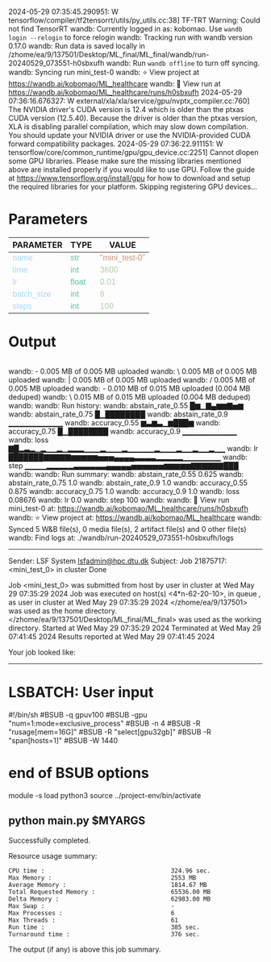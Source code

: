 2024-05-29 07:35:45.290951: W tensorflow/compiler/tf2tensorrt/utils/py_utils.cc:38] TF-TRT Warning: Could not find TensorRT
wandb: Currently logged in as: kobomao. Use `wandb login --relogin` to force relogin
wandb: Tracking run with wandb version 0.17.0
wandb: Run data is saved locally in /zhome/ea/9/137501/Desktop/ML_final/ML_final/wandb/run-20240529_073551-h0sbxufh
wandb: Run `wandb offline` to turn off syncing.
wandb: Syncing run mini_test-0
wandb: ⭐️ View project at https://wandb.ai/kobomao/ML_healthcare
wandb: 🚀 View run at https://wandb.ai/kobomao/ML_healthcare/runs/h0sbxufh
2024-05-29 07:36:16.676327: W external/xla/xla/service/gpu/nvptx_compiler.cc:760] The NVIDIA driver's CUDA version is 12.4 which is older than the ptxas CUDA version (12.5.40). Because the driver is older than the ptxas version, XLA is disabling parallel compilation, which may slow down compilation. You should update your NVIDIA driver or use the NVIDIA-provided CUDA forward compatibility packages.
2024-05-29 07:36:22.911151: W tensorflow/core/common_runtime/gpu/gpu_device.cc:2251] Cannot dlopen some GPU libraries. Please make sure the missing libraries mentioned above are installed properly if you would like to use GPU. Follow the guide at https://www.tensorflow.org/install/gpu for how to download and setup the required libraries for your platform.
Skipping registering GPU devices...

<style>
c { color: #9cdcfe; font-family: 'Verdana', sans-serif;} /* VARIABLE */
d { color: #4EC9B0; font-family: 'Verdana', sans-serif;} /* CLASS */
e { color: #569cd6; font-family: 'Verdana', sans-serif;} /* BOOL */
f { color: #b5cea8; font-family: 'Verdana', sans-serif;} /* NUMBERS */
j { color: #ce9178; font-family: 'Verdana', sans-serif;} /* STRING */
k { font-family: 'Verdana', sans-serif;} /* SYMBOLS */
</style>

# Parameters

| PARAMETER         | TYPE              | VALUE             |
|-------------------|-------------------|-------------------|
| <c>name</c>       | <d>str</d>        | <j>"mini_test-0"</j> |
| <c>time</c>       | <d>int</d>        | <f>3600</f>       |
| <c>lr</c>         | <d>float</d>      | <f>0.01</f>       |
| <c>batch_size</c> | <d>int</d>        | <f>8</f>          |
| <c>steps</c>      | <d>int</d>        | <f>100</f>        |

# Output

```
```
wandb: - 0.005 MB of 0.005 MB uploadedwandb: \ 0.005 MB of 0.005 MB uploadedwandb: | 0.005 MB of 0.005 MB uploadedwandb: / 0.005 MB of 0.005 MB uploadedwandb: - 0.010 MB of 0.015 MB uploaded (0.004 MB deduped)wandb: \ 0.015 MB of 0.015 MB uploaded (0.004 MB deduped)wandb: 
wandb: Run history:
wandb: abstain_rate_0.55 █▆▁▇▄▆▆▇▅▆
wandb: abstain_rate_0.75 █▁████████
wandb:  abstain_rate_0.9 ▁▁▁▁▁▁▁▁▁▁
wandb:     accuracy_0.55 ▆▃▆▃▁▆███▆
wandb:     accuracy_0.75 █▁████████
wandb:      accuracy_0.9 ▁▁▁▁▁▁▁▁▁▁
wandb:              loss ▇█▂▃▂▁▂▁▁▂▁▂▂▂▁▁▁▂▁▁▁▂▁▁▁▁▁▂▁▁▁▂▁▁▂▁▁▂▁▁
wandb:                lr ███████▇▇▇▇▇▆▆▆▆▆▅▅▅▄▄▄▄▃▃▃▃▂▂▂▂▂▁▁▁▁▁▁▁
wandb:              step ▁▁▁▁▂▂▂▂▂▃▃▃▃▃▃▄▄▄▄▄▅▅▅▅▅▅▆▆▆▆▆▇▇▇▇▇▇███
wandb: 
wandb: Run summary:
wandb: abstain_rate_0.55 0.625
wandb: abstain_rate_0.75 1.0
wandb:  abstain_rate_0.9 1.0
wandb:     accuracy_0.55 0.875
wandb:     accuracy_0.75 1.0
wandb:      accuracy_0.9 1.0
wandb:              loss 0.08676
wandb:                lr 0.0
wandb:              step 100
wandb: 
wandb: 🚀 View run mini_test-0 at: https://wandb.ai/kobomao/ML_healthcare/runs/h0sbxufh
wandb: ⭐️ View project at: https://wandb.ai/kobomao/ML_healthcare
wandb: Synced 5 W&B file(s), 0 media file(s), 2 artifact file(s) and 0 other file(s)
wandb: Find logs at: ./wandb/run-20240529_073551-h0sbxufh/logs

------------------------------------------------------------
Sender: LSF System <lsfadmin@hpc.dtu.dk>
Subject: Job 21875717: <mini_test_0> in cluster <dcc> Done

Job <mini_test_0> was submitted from host <n-62-30-6> by user <s183914> in cluster <dcc> at Wed May 29 07:35:29 2024
Job was executed on host(s) <4*n-62-20-10>, in queue <gpuv100>, as user <s183914> in cluster <dcc> at Wed May 29 07:35:29 2024
</zhome/ea/9/137501> was used as the home directory.
</zhome/ea/9/137501/Desktop/ML_final/ML_final> was used as the working directory.
Started at Wed May 29 07:35:29 2024
Terminated at Wed May 29 07:41:45 2024
Results reported at Wed May 29 07:41:45 2024

Your job looked like:

------------------------------------------------------------
# LSBATCH: User input
#!/bin/sh
#BSUB -q gpuv100
#BSUB -gpu "num=1:mode=exclusive_process"
#BSUB -n 4
#BSUB -R "rusage[mem=16G]"
#BSUB -R "select[gpu32gb]"
#BSUB -R "span[hosts=1]"
#BSUB -W 1440
# end of BSUB options
module -s load python3
source ../project-env/bin/activate

python main.py $MYARGS
------------------------------------------------------------

Successfully completed.

Resource usage summary:

    CPU time :                                   324.96 sec.
    Max Memory :                                 2553 MB
    Average Memory :                             1814.67 MB
    Total Requested Memory :                     65536.00 MB
    Delta Memory :                               62983.00 MB
    Max Swap :                                   -
    Max Processes :                              6
    Max Threads :                                61
    Run time :                                   385 sec.
    Turnaround time :                            376 sec.

The output (if any) is above this job summary.

